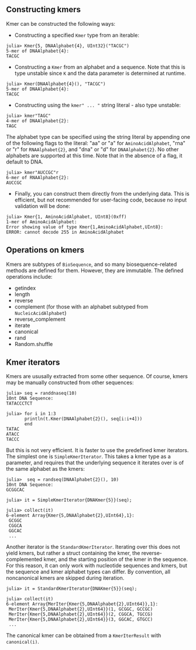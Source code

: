 ## Constructing kmers

Kmer can be constructed the following ways:

* Constructing a specified `Kmer` type from an iterable:
```
julia> Kmer{5, DNAAlphabet{4}, UInt32}("TACGC")
5-mer of DNAAlphabet{4}:
TACGC
```
* Constructing a `Kmer` from an alphabet and a sequence. Note that this is type unstable since `K` and the data parameter is determined at runtime.
```
julia> Kmer(DNAAlphabet{4}(), "TACGC")
5-mer of DNAAlphabet{4}:
TACGC
```
* Constructing using the `kmer" ... "` string literal - also type unstable:
```
julia> kmer"TAGC"
4-mer of DNAAlphabet{2}:
TAGC
```
The alphabet type can be specified using the string literal by appending one of the following flags to the literal: "aa" or "a" for `AminoAcidAlphabet`, "rna" or "r" for `RNAAlphabet{2}`, and "dna" or "d" for `DNAAlphabet{2}`. No other alphabets are supported at this time. Note that in the absence of a flag, it default to DNA.
```
julia> kmer"AUCCGC"r
6-mer of RNAAlphabet{2}:
AUCCGC
```
* Finally, you can construct them directly from the underlying data. This is efficient, but not recommended for user-facing code, because no input validation will be done:
```
julia> Kmer{1, AminoAcidAlphabet, UInt8}(0xff)
1-mer of AminoAcidAlphabet:
Error showing value of type Kmer{1,AminoAcidAlphabet,UInt8}:
ERROR: cannot decode 255 in AminoAcidAlphabet
```

## Operations on kmers
Kmers are subtypes of `BioSequence`, and so many biosequence-related methods are defined for them. However, they are immutable. The defined operations include:

* getindex
* length
* reverse
* complement (for those with an alphabet subtyped from `NucleicAcidAlphabet`)
* reverse_complement
* iterate
* canonical
* rand
* Random.shuffle

## Kmer iterators
Kmers are ususally extracted from some other sequence. Of course, kmers may be manually constructed from other sequences:

```
julia> seq = randdnaseq(10)
10nt DNA Sequence:
TATACCCTCT

julia> for i in 1:3
       println(t.Kmer(DNAAlphabet{2}(), seq[i:i+4]))
       end
TATAC
ATACC
TACCC
```

But this is not very efficient. It is faster to use the predefined kmer iterators. The simplest one is `SimpleKmerIterator`. This takes a kmer type as a parameter, and requires that the underlying sequence it iterates over is of the same alphabet as the kmers:
```
julia>  seq = randseq(DNAAlphabet{2}(), 10)
10nt DNA Sequence:
GCGGCAC

julia> it = SimpleKmerIterator{DNAKmer{5}}(seq);

julia> collect(it)
6-element Array{Kmer{5,DNAAlphabet{2},UInt64},1}:
 GCGGC
 CGGCA
 GGCAC
 ...
```

Another iterator is the `StandardKmerIterator`. Iterating over this does not yield kmers, but rather a struct containing the kmer, the reverse-complemented kmer, and the starting position of the kmer in the sequence. For this reason, it can only work with nucleotide sequences and kmers, but the sequence and kmer alphabet types can differ. By convention, all noncanonical kmers are skipped during iteration.
```
julia> it = StandardKmerIterator{DNAKmer{5}}(seq);

julia> collect(it)
6-element Array{MerIter{Kmer{5,DNAAlphabet{2},UInt64}},1}:
 MerIter{Kmer{5,DNAAlphabet{2},UInt64}}(1, GCGGC, GCCGC)
 MerIter{Kmer{5,DNAAlphabet{2},UInt64}}(2, CGGCA, TGCCG)
 MerIter{Kmer{5,DNAAlphabet{2},UInt64}}(3, GGCAC, GTGCC)
 ...
```
The canonical kmer can be obtained from a `KmerIterResult` with `canonical(i)`.
